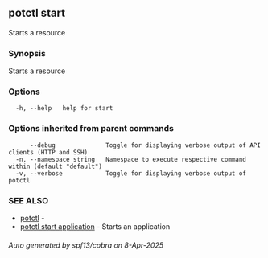 ## potctl start

Starts a resource

### Synopsis

Starts a resource

### Options

```
  -h, --help   help for start
```

### Options inherited from parent commands

```
      --debug              Toggle for displaying verbose output of API clients (HTTP and SSH)
  -n, --namespace string   Namespace to execute respective command within (default "default")
  -v, --verbose            Toggle for displaying verbose output of potctl
```

### SEE ALSO

* [potctl](potctl.md)	 - 
* [potctl start application](potctl_start_application.md)	 - Starts an application

###### Auto generated by spf13/cobra on 8-Apr-2025
